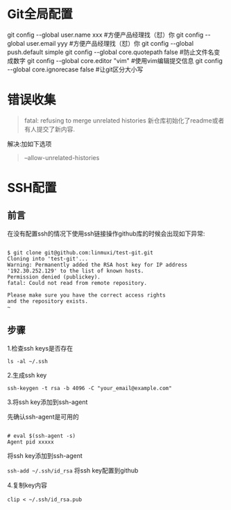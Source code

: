 # Git全局配置

git config --global user.name xxx #方便产品经理找（怼）你 git config --global user.email yyy #方便产品经理找（怼）你 git config --global push.default simple git config --global core.quotepath false #防止文件名变成数字 git config --global core.editor "vim" #使用vim编辑提交信息 git config --global core.ignorecase false #让git区分大小写

# 错误收集

> fatal: refusing to merge unrelated histories
新仓库初始化了readme或者有人提交了新内容.

解决:加如下选项

> –allow-unrelated-histories


# SSH配置

## 前言

在没有配置ssh的情况下使用ssh链接操作github库的时候会出现如下异常:

```

$ git clone git@github.com:linmuxi/test-git.git
Cloning into 'test-git'...
Warning: Permanently added the RSA host key for IP address '192.30.252.129' to the list of known hosts.
Permission denied (publickey).
fatal: Could not read from remote repository.

Please make sure you have the correct access rights
and the repository exists.
~

```
## 步骤

1.检查ssh keys是否存在

  `ls -al ~/.ssh`
  

2.生成ssh key

  `ssh-keygen -t rsa -b 4096 -C "your_email@example.com"`
  

3.将ssh key添加到ssh-agent

先确认ssh-agent是可用的

```

# eval $(ssh-agent -s)
Agent pid xxxxx

```
将ssh key添加到ssh-agent

   `ssh-add ~/.ssh/id_rsa`
将ssh key配置到github

4.复制key内容

  `clip < ~/.ssh/id_rsa.pub`
​
